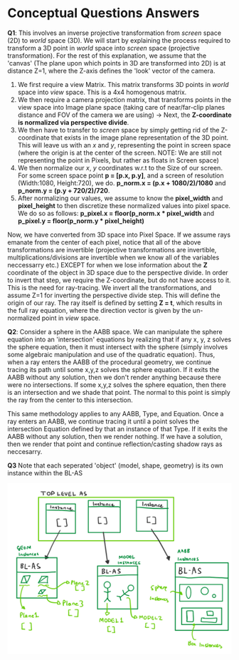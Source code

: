 # Conceptual Questions Answers

**Q1**:
This involves an inverse projective transformation from *screen* space (2D) to *world* space (3D). We will start by explaining the process required to transform a 3D point in *world* space into *screen* space (projective transformation). For the rest of this explanation, we assume that the 'canvas' (The plane upon which points in 3D are transformed into 2D) is at distance Z=1, where the Z-axis defines the 'look' vector of the camera.
1. We first require a view Matrix. This matrix transforms 3D points in *world* space into *view* space. This is a 4x4 homogenous matrix. 
2. We then require a camera projection matrix, that transforms points in the view space into Image plane space (taking care of near/far-clip planes distance and FOV of the camera we are using) -> Next, the **Z-coordinate is normalized via perspective divide**. 
3. We then have to transfer to *screen* space by simply getting rid of the Z-coordinate that exists in the image plane representation of the 3D point. This will leave us with an *x* and *y*, representing the point in screen space (where the origin is at the center of the screen. NOTE: We are still not representing the point in Pixels, but rather as floats in Screen space) 
4. We then normalize our *x*, *y* coordinates w.r.t to the Size of our screen. For some screen space point **p = [p.x, p.y]**, and a screen of resolution (Width:1080, Height:720), we do. **p_norm.x = (p.x + 1080/2)/1080** and **p_norm.y = (p.y + 720/2)/720**.
5. After normalizing our values, we assume to know the **pixel_width** and **pixel_height** to then discretize these normalized values into pixel space. We do so as follows: **p_pixel.x = floor(p_norm.x * pixel_width** and **p_pixel.y = floor(p_norm.y * pixel_height)** 

Now, we have converted from 3D space into Pixel Space. If we assume rays emanate from the center of each pixel, notice that all of the above transformations are invertible (projective transformations are invertible, multiplications/divisions are invertible when we know all of the variables neccessarry etc.) EXCEPT for when we lose information about the **Z** coordinate of the object in 3D space due to the perspective divide. In order to invert that step, we require the Z-coordinate, but do not have access to it. This is the need for ray-tracing. We invert all the transformations, and assume Z=1 for inverting the perspective divide step. This will define the origin of our ray. The ray itself is defined by setting **Z = t**, which results in the full ray equation, where the direction vector is given by the un-normalized point in *view* space. 

**Q2**:
Consider a sphere in the AABB space. We can manipulate the sphere equation into an 'intersection' equations by realizing that if any x, y, z solves the sphere equation, then it must intersect with the sphere (simply involves some algebraic manipulation and use of the quadratic equation). Thus, when a ray enters the AABB of the procedural geometry, we continue tracing its path until some x,y,z solves the sphere equation. If it exits the AABB without any solution, then we don't render anything because there were no intersections. If some x,y,z solves  the sphere equation, then there is an intersection and we shade that point. The normal to this point is simply the ray from the center to this intersection. 

This same methodology applies to any AABB, Type, and Equation. Once a ray enters an AABB, we continue tracing it until a point solves the intersection Equation defined by that an instance of that Type. If it exits the AABB without any solution, then we render nothing. If we have a solution, then we render that point and continue reflection/casting shadow rays as neccesarry. 

**Q3**
Note that each seperated 'object' (model, shape, geometry) is its own instance within the BL-AS

![](img.JPG)

